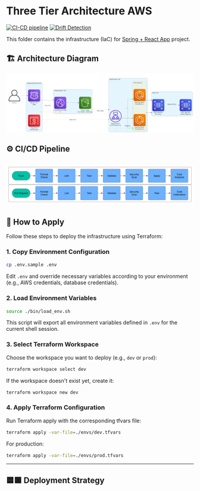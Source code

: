 # Three Tier Architecture AWS


[![CI-CD pipeline](https://github.com/HasanAshab/three-tier-aws-infra/actions/workflows/terraform-cicd.yaml/badge.svg)](https://github.com/HasanAshab/three-tier-aws-infra/actions/workflows/terraform-cicd.yaml)
[![Drift Detection](https://github.com/HasanAshab/three-tier-aws-infra/actions/workflows/terraform-drift.yaml/badge.svg)](https://github.com/HasanAshab/three-tier-aws-infra/actions/workflows/terraform-drift.yaml)

This folder contains the infrastructure (IaC) for [Spring + React App](https://github.com/HasanAshab/three-tier-aws/) project.


## 🏗️ Architecture Diagram

![Architecture Diagram](static/images/architecture.png)


## ⚙️ CI/CD Pipeline

![CI/CD Pipeline](static/images/cicd.png)
---


## 🚀 How to Apply

Follow these steps to deploy the infrastructure using Terraform:

### 1. Copy Environment Configuration

```bash
cp .env.sample .env
```

Edit `.env` and override necessary variables according to your environment (e.g., AWS credentials, database credentials).

### 2. Load Environment Variables

```bash
source ./bin/load_env.sh
```

This script will export all environment variables defined in `.env` for the current shell session.

### 3. Select Terraform Workspace

Choose the workspace you want to deploy (e.g., `dev` or `prod`):

```bash
terraform workspace select dev
```

If the workspace doesn't exist yet, create it:

```bash
terraform workspace new dev
```

### 4. Apply Terraform Configuration

Run Terraform apply with the corresponding tfvars file:

```bash
terraform apply -var-file=./envs/dev.tfvars
```

For production:

```bash
terraform apply -var-file=./envs/prod.tfvars
```
---

## 🟦🟩 Deployment Strategy
